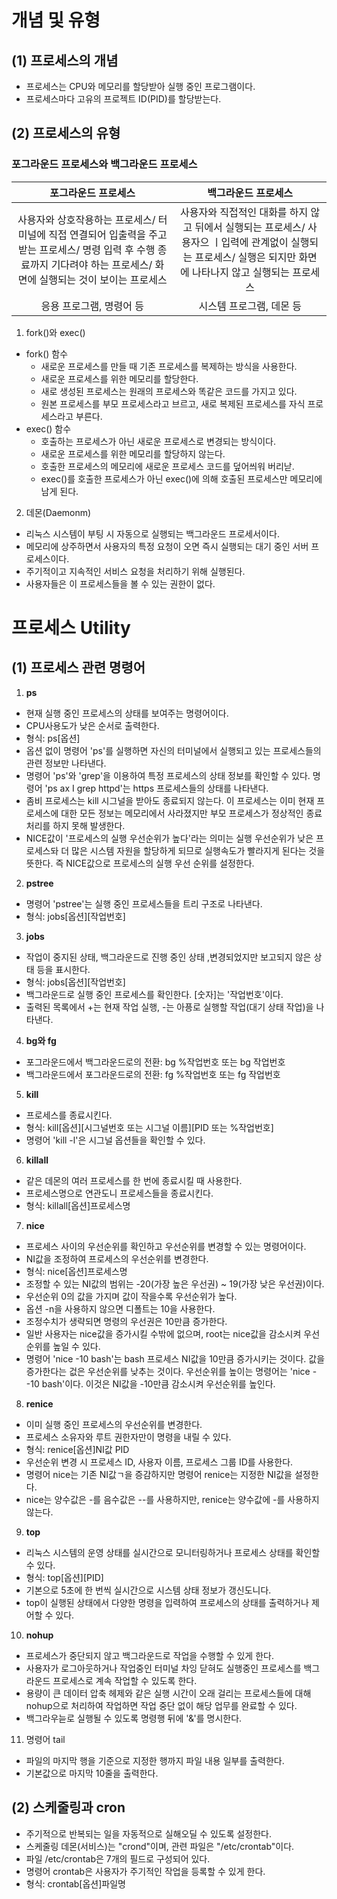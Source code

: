 # 개념 및 유형
## (1) 프로세스의 개념
- 프로세스는 CPU와 메모리를 할당받아 실행 중인 프로그램이다.
- 프로세스마다 고유의 프로젝트 ID(PID)를 할당받는다.

## (2) 프로세스의 유형
### 포그라운드 프로세스와 백그라운드 프로세스
|포그라운드 프로세스| 백그라운드 프로세스
|:--:|:--:|
|사용자와 상호작용하는 프로세스/ 터미널에 직접 연결되어 입출력을 주고 받는 프로세스/ 명령 입력 후 수행 종료까지 기다려야 하는 프로세스/ 화면에 실행되는 것이 보이는 프로세스|사용자와 직접적인 대화를 하지 않고 뒤에서 실행되는 프로세스/ 사용자으 ㅣ입력에 관계없이 실행되는 프로세스/ 실행은 되지만 화면에 나타나지 않고 실행되는 프로세스|
|응용 프로그램, 명령어 등|시스템 프로그램, 데몬 등|

1. fork()와 exec()
- fork() 함수
  - 새로운 프로세스를 만들 때 기존 프로세스를 복제하는 방식을 사용한다.
  - 새로운 프로세스를 위한 메모리를 할당한다.
  - 새로 생성된 프로세스는 원래의 프로세스와 똑같은 코드를 가지고 있다.
  - 원본 프로세스를 부모 프로세스라고 브르고, 새로 복제된 프로세스를 자식 프로세스라고 부른다.
- exec() 함수
  - 호출하는 프로세스가 아닌 새로운 프로세스로 변경되는 방식이다.
  - 새로운 프로세스를 위한 메모리를 할당하지 않는다.
  - 호출한 프로세스의 메모리에 새로운 프로세스 코드를 덮어씌워 버리낟.
  - exec()를 호출한 프로세스가 아닌 exec()에 의해 호출된 프로세스만 메모리에 남게 된다.
2. 데몬(Daemonm)
- 리눅스 시스템이 부팅 시 자동으로 실행되는 백그라운드 프로세서이다.
- 메모리에 상주하면서 사용자의 특정 요청이 오면 즉시 실행되는 대기 중인 서버 프로세스이다.
- 주기적이고 지속적인 서비스 요청을 처리하기 위해 실행된다.
- 사용자들은 이 프로세스들을 볼 수 있는 권한이 없다.

# 프로세스 Utility
## (1) 프로세스 관련 명령어
1. **ps**
- 현재 실행 중인 프로세스의 상태를 보여주는 명령어이다.
- CPU사용도가 낮은 순서로 출력한다.
- 형식: ps[옵션]
- 옵션 없이 명령어 'ps'를 실행하면 자신의 터미널에서 실행되고 있는 프로세스들의 관련 정보만 나타낸다.
- 명령어 'ps'와 'grep'을 이용하여 특정 프로세스의 상태 정보를 확인할 수 있다. 명령어 'ps ax I grep httpd'는 https 프로세스들의 상태를 나타낸다.
- 좀비 프로세스는 kill 시그널을 받아도 종료되지 않는다. 이 프로세스는 이미 현재 프로세스에 대한 모든 정보는 메모리에서 사라졌지만 부모 프로세스가 정상적인 종료 처리를 하지 못해 발생한다.
- NICE값이 '프로세스의 실행 우선순위가 높다'라는 의미는 실행 우선순위가 낮은 프로세스돠 더 많은 시스템 자원을 할당하게 되므로 실행속도가 빨라지게 된다는 것을 뜻한다. 즉 NICE값으로 프로세스의 실행 우선 순위를 설정한다.
2. **pstree**
- 명령어 'pstree'는 실행 중인 프로세스들을 트리 구조로 나타낸다.
- 형식: jobs[옵션][작업번호]
3. **jobs**
- 작업이 중지된 상태, 백그라운드로 진행 중인 상태 ,변경되었지만 보고되지 않은 상태 등을 표시한다.
- 형식: jobs[옵션][작업번호]
- 백그라운드로 실행 중인 프로세스를 확인한다. [숫자]는 '작업번호'이다.
- 출력된 목록에서 +는 현재 작업 실행, -는 아픙로 실행할 작업(대기 상태 작업)을 나타낸다.
4. **bg와 fg**
- 포그라운드에서 백그라운드로의 전환: bg %작업번호 또는 bg 작업번호
- 백그라운드에서 포그라운드로의 전환: fg %작업번호 또는 fg 작업번호
5. **kill**
- 프로세스를 종료시킨다.
- 형식: kill[옵션][시그널번호 또는 시그널 이름][PID 또는 %작업번호]
- 명령어 'kill -l'은 시그널 옵션들을 확인할 수 있다.
6. **killall**
- 같은 데몬의 여러 프로세스를 한 번에 종료시킬 때 사용한다.
- 프로세스명으로 연관도니 프로세스들을 종료시킨다.
- 형식: killall[옵션]프로세스명
7. **nice**
- 프로세스 사이의 우선순위를 확인하고 우선순위를 변경할 수 있는 명령어이다.
- NI값을 조정하여 프로세스의 우선순위를 변경한다.
- 형식: nice[옵션]프로세스명
- 조정할 수 있는 NI값의 범위는 -20(가장 높은 우선권) ~ 19(가장 낮은 우선권)이다.
- 우선순위 0의 값을 가지며 값이 작을수록 우선순위가 높다.
- 옵션 -n을 사용하지 않으면 디폴트는 10을 사용한다.
- 조정수치가 생략되면 명령의 우선권은 10만큼 증가한다.
- 일반 사용자는 nice값을 증가시킬 수밖에 없으며, root는 nice값을 감소시켜 우선순위를 높일 수 있다.
- 명령어 'nice -10 bash'는 bash 프로세스 NI값을 10만큼 증가시키는 것이다. 값을 증가한다는 겂은 우선순위를 낮추는 것이다. 우선순위를 높이는 명령어는 'nice --10 bash'이다. 이것은 NI값을 -10만큼 감소시켜 우선순위를 높인다.
8. **renice**
- 이미 실행 중인 프로세스의 우선순위를 변경한다.
- 프로세스 소유자와 루트 권한자만이 명령을 내릴 수 있다.
- 형식: renice[옵션]NI값 PID
- 우선순위 변경 시 프로세스 ID, 사용자 이름, 프로세스 그룹 ID를 사용한다.
- 명령어 nice는 기존 NI값ㄱ을 증감하지만 명령어 renice는 지정한 NI값을 설정한다.
- nice는 양수값은 -를 음수값은 --를 사용하지만, renice는 양수값에 -를 사용하지 않는다.
9.  **top**
- 리눅스 시스템의 운영 상태를 실시간으로 모니터링하거나 프로세스 상태를 확인할 수 있다.
- 형식: top[옵션][PID]
- 기본으로 5초에 한 번씩 실시간으로 시스템 상태 정보가 갱신도니다.
- top이 실행된 상태에서 다양한 명령을 입력하여 프로세스의 상태를 출력하거나 제어할 수 있다.
10.  **nohup**
- 프로세스가 중단되지 않고 백그라운드로 작업을 수행할 수 있게 한다.
- 사용자가 로그아웃하거나 작업중인 터미널 차잉 닫혀도 실행중인 프로세스를 백그라운드 프로세스로 계속 작업할 수 있도록 한다.
- 용량이 큰 데이터 압축 헤제와 같은 실행 시간이 오래 걸리는 프로세스들에 대해 nohup으로 처리하여 작업하면 작업 중단 없이 해당 업무를 완료할 수 있다.
- 백그라우늗로 실행될 수 있도록 명령행 뒤에 '&'를 명시한다.
11. 명령어 tail
- 파일의 마지막 행을 기준으로 지정한 행까지 파일 내용 일부를 출력한다.
- 기본값으로 마지막 10줄을 출력한다.

## (2) 스케줄링과 cron
- 주기적으로 반복되는 일을 자동적으로 실해오딜 수 있도록 설정한다.
- 스케줄링 데몬(서비스)는 "crond"이며, 관련 파일은 "/etc/crontab"이다.
- 파일 /etc/crontab은 7개의 필드로 구성되어 있다.
- 명령어 crontab은 사용자가 주기적인 작업을 등록할 수 있게 한다.
- 형식: crontab[옵션]파일명